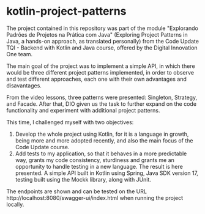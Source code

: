 # kotlin-project-patterns

The project contained in this repository was part of the module "Explorando Padrões de Projetos na Prática com Java" (Exploring Project Patterns in Java, a hands-on approach, as translated personally) from the Code Update TQI - Backend with Kotlin and Java course, offered by the Digital Innovation One team.

The main goal of the project was to implement a simple API, in which there would be three different project patterns implemented, in order to observe and test different approaches, each one with their own advantages and disavantages.

From the video lessons, three patterns were presented: Singleton, Strategy, and Facade. After that, DIO given us the task to further expand on the code functionality and experiment with additional project patterns.

This time, I challenged myself with two objectives:
1. Develop the whole project using Kotlin, for it is a language in growth, being more and more adopted recently, and also the main focus of the Code Update course.
2. Add tests to my application, so that it behaves in a more predictable way, grants my code consistency, sturdiness and grants me an opportunity to handle testing in a new language.
The result is here presented. A simple API built in Kotlin using Spring, Java SDK version 17, testing built using the Mockk library, along with JUnit.

The endpoints are shown and can be tested on the URL http://localhost:8080/swagger-ui/index.html when running the project locally.

